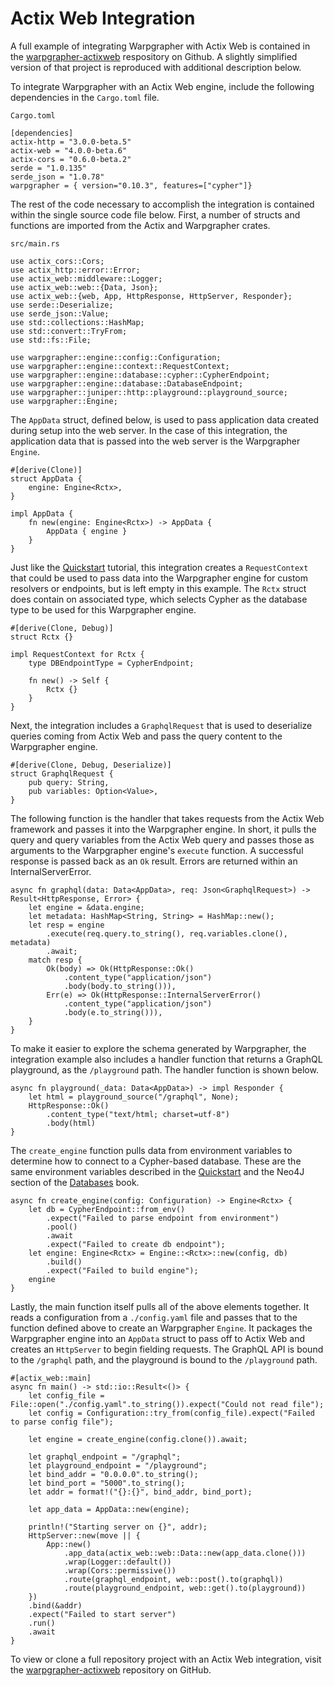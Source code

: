 # Actix Web Integration

A full example of integrating Warpgrapher with Actix Web is contained in the [warpgrapher-actixweb](https://github.com/warpforge/warpgrapher-actixweb) respository on Github. A slightly simplified version of that project is reproduced with additional description below.

To integrate Warpgrapher with an Actix Web engine, include the following dependencies in the `Cargo.toml` file.

`Cargo.toml`

```
[dependencies]
actix-http = "3.0.0-beta.5"
actix-web = "4.0.0-beta.6"
actix-cors = "0.6.0-beta.2"
serde = "1.0.135"
serde_json = "1.0.78"
warpgrapher = { version="0.10.3", features=["cypher"]}
```

The rest of the code necessary to accomplish the integration is contained within the single source code file below. First, a number of structs and functions are imported from the Actix and Warpgrapher crates.

`src/main.rs`

```
use actix_cors::Cors;
use actix_http::error::Error;
use actix_web::middleware::Logger;
use actix_web::web::{Data, Json};
use actix_web::{web, App, HttpResponse, HttpServer, Responder};
use serde::Deserialize;
use serde_json::Value;
use std::collections::HashMap;
use std::convert::TryFrom;
use std::fs::File;

use warpgrapher::engine::config::Configuration;
use warpgrapher::engine::context::RequestContext;
use warpgrapher::engine::database::cypher::CypherEndpoint;
use warpgrapher::engine::database::DatabaseEndpoint;
use warpgrapher::juniper::http::playground::playground_source;
use warpgrapher::Engine;
```

The `AppData` struct, defined below, is used to pass application data created during setup into the web server. In the case of this integration, the application data that is passed into the web server is the Warpgrapher `Engine`.


```
#[derive(Clone)]
struct AppData {
    engine: Engine<Rctx>,
}

impl AppData {
    fn new(engine: Engine<Rctx>) -> AppData {
        AppData { engine }
    }
}
```

Just like the [Quickstart](../warpgrapher/quickstart.html) tutorial, this integration creates a `RequestContext` that could be used to pass data into the Warpgrapher engine for custom resolvers or endpoints, but is left empty in this example. The `Rctx` struct does contain on associated type, which selects Cypher as the database type to be used for this Warpgrapher engine.

```
#[derive(Clone, Debug)]
struct Rctx {}

impl RequestContext for Rctx {
    type DBEndpointType = CypherEndpoint;

    fn new() -> Self {
        Rctx {}
    }
}
```

Next, the integration includes a `GraphqlRequest` that is used to deserialize queries coming from Actix Web and pass the query content to the Warpgrapher engine.

```
#[derive(Clone, Debug, Deserialize)]
struct GraphqlRequest {
    pub query: String,
    pub variables: Option<Value>,
}
```

The following function is the handler that takes requests from the Actix Web framework and passes it into the Warpgrapher engine. In short, it pulls the query and query variables from the Actix Web query and passes those as arguments to the Warpgrapher engine's `execute` function. A successful response is passed back as an `Ok` result. Errors are returned within an InternalServerError.

```
async fn graphql(data: Data<AppData>, req: Json<GraphqlRequest>) -> Result<HttpResponse, Error> {
    let engine = &data.engine;
    let metadata: HashMap<String, String> = HashMap::new();
    let resp = engine
        .execute(req.query.to_string(), req.variables.clone(), metadata)
        .await;
    match resp {
        Ok(body) => Ok(HttpResponse::Ok()
            .content_type("application/json")
            .body(body.to_string())),
        Err(e) => Ok(HttpResponse::InternalServerError()
            .content_type("application/json")
            .body(e.to_string())),
    }
}
```

To make it easier to explore the schema generated by Warpgrapher, the integration example also includes a handler function that returns a GraphQL playground, as the `/playground` path. The handler function is shown below.

```
async fn playground(_data: Data<AppData>) -> impl Responder {
    let html = playground_source("/graphql", None);
    HttpResponse::Ok()
        .content_type("text/html; charset=utf-8")
        .body(html)
}
```

The `create_engine` function pulls data from environment variables to determine how to connect to a Cypher-based database. These are the same environment variables described in the [Quickstart](../warpgrapher/quickstart.html) and the Neo4J section of the [Databases](../configuration/databases.html) book.

```
async fn create_engine(config: Configuration) -> Engine<Rctx> {
    let db = CypherEndpoint::from_env()
        .expect("Failed to parse endpoint from environment")
        .pool()
        .await
        .expect("Failed to create db endpoint");
    let engine: Engine<Rctx> = Engine::<Rctx>::new(config, db)
        .build()
        .expect("Failed to build engine");
    engine
}
```

Lastly, the main function itself pulls all of the above elements together. It reads a configuration from a `./config.yaml` file and passes that to the function defined above to create an Warpgrapher `Engine`. It packages the Warpgrapher engine into an `AppData` struct to pass off to Actix Web and creates an `HttpServer` to begin fielding requests. The GraphQL API is bound to the `/graphql` path, and the playground is bound to the `/playground` path.

```
#[actix_web::main]
async fn main() -> std::io::Result<()> {
    let config_file = File::open("./config.yaml".to_string()).expect("Could not read file");
    let config = Configuration::try_from(config_file).expect("Failed to parse config file");

    let engine = create_engine(config.clone()).await;

    let graphql_endpoint = "/graphql";
    let playground_endpoint = "/playground";
    let bind_addr = "0.0.0.0".to_string();
    let bind_port = "5000".to_string();
    let addr = format!("{}:{}", bind_addr, bind_port);

    let app_data = AppData::new(engine);

    println!("Starting server on {}", addr);
    HttpServer::new(move || {
        App::new()
            .app_data(actix_web::web::Data::new(app_data.clone()))
            .wrap(Logger::default())
            .wrap(Cors::permissive())
            .route(graphql_endpoint, web::post().to(graphql))
            .route(playground_endpoint, web::get().to(playground))
    })
    .bind(&addr)
    .expect("Failed to start server")
    .run()
    .await
}
```

To view or clone a full repository project with an Actix Web integration, visit the [warpgrapher-actixweb](https://github.com/warpforge/warpgrapher-actixweb) repository on GitHub.
